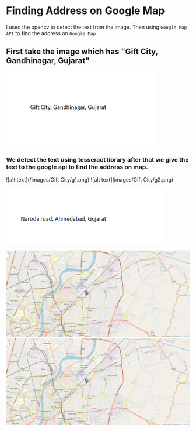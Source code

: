 # Finding Address on Google Map

I used the opencv to detect the text from the image. Then using `Google Map API` to find the address on `Google Map`

## First take the image which has "Gift City, Gandhinagar, Gujarat"
![text](images/1.png)
### We detect the text using tesseract library after that we give the text to the google api to find the address on map. 

![alt text](/images/Gift City/g1.png)
![alt text](images/Gift City/g2.png)


![alt text](images/2.png)

![alt text](images/Naroda/n2.png)![alt text](images/Naroda/n2.png)
